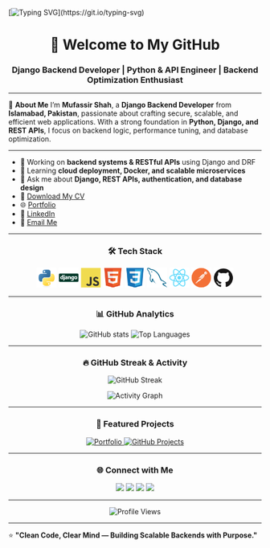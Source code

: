 <!-- Typing Animation -->

[![Typing SVG](https://readme-typing-svg.herokuapp.com?font=Fira+Code\&size=22\&duration=3000\&pause=1000\&color=00BFFF\&center=true\&vCenter=true\&width=750\&lines=Hi+%F0%9F%91%8B%2C+I'm+Mufassir+Shah;Django+Backend+Developer;Python+%26+API+Engineer;Building+Scalable+Web+Applications;Passionate+About+Clean+and+Efficient+Code!)](https://git.io/typing-svg)

<h1 align="center">🚀 Welcome to My GitHub</h1>
<h3 align="center">Django Backend Developer | Python & API Engineer | Backend Optimization Enthusiast</h3>

---

💼 **About Me**
I’m **Mufassir Shah**, a **Django Backend Developer** from **Islamabad, Pakistan**, passionate about crafting secure, scalable, and efficient web applications.
With a strong foundation in **Python, Django, and REST APIs**, I focus on backend logic, performance tuning, and database optimization.

---

* 🔭 Working on **backend systems & RESTful APIs** using Django and DRF
* 🌱 Learning **cloud deployment, Docker, and scalable microservices**
* 💬 Ask me about **Django, REST APIs, authentication, and database design**
* 📄 [Download My CV](https://github.com/SyedMufassirShah/SyedMufassirShah/blob/main/MufassirShah_CV.pdf)
* 🌐 [Portfolio](https://mufassirshah.pythonanywhere.com)
* 💼 [LinkedIn](https://www.linkedin.com/in/mufassir-shah-a39ab1250)
* 📧 [Email Me](mailto:mufassirshah3@gmail.com)

---

<h3 align="center">🛠 Tech Stack</h3>
<p align="center">
  <img src="https://raw.githubusercontent.com/devicons/devicon/master/icons/python/python-original.svg" width="40" height="40" alt="Python"/>
  <img src="https://raw.githubusercontent.com/devicons/devicon/master/icons/django/django-original.svg" width="40" height="40" alt="Django"/>
  <img src="https://raw.githubusercontent.com/devicons/devicon/master/icons/javascript/javascript-original.svg" width="40" height="40" alt="JavaScript"/>
  <img src="https://raw.githubusercontent.com/devicons/devicon/master/icons/html5/html5-original.svg" width="40" height="40" alt="HTML5"/>
  <img src="https://raw.githubusercontent.com/devicons/devicon/master/icons/css3/css3-original.svg" width="40" height="40" alt="CSS3"/>
  <img src="https://raw.githubusercontent.com/devicons/devicon/master/icons/mysql/mysql-original.svg" width="40" height="40" alt="MySQL"/>
  <img src="https://raw.githubusercontent.com/devicons/devicon/master/icons/react/react-original.svg" width="40" height="40" alt="React"/>
  <img src="https://raw.githubusercontent.com/devicons/devicon/master/icons/postman/postman-original.svg" width="40" height="40" alt="Postman"/>
  <img src="https://raw.githubusercontent.com/devicons/devicon/master/icons/github/github-original.svg" width="40" height="40" alt="GitHub"/>
</p>

---

<h3 align="center">📊 GitHub Analytics</h3>
<p align="center">
  <img src="https://github-readme-stats.vercel.app/api?username=SyedMufassirShah&show_icons=true&theme=tokyonight" alt="GitHub stats"/>
  <img src="https://github-readme-stats.vercel.app/api/top-langs/?username=SyedMufassirShah&layout=compact&theme=tokyonight" alt="Top Languages"/>
</p>

---

<h3 align="center">🔥 GitHub Streak & Activity</h3>
<p align="center">
  <img src="https://github-readme-streak-stats.herokuapp.com/?user=SyedMufassirShah&theme=tokyonight" alt="GitHub Streak"/>
</p>

<p align="center">
  <img src="https://github-readme-activity-graph.vercel.app/graph?username=SyedMufassirShah&theme=tokyo-night" alt="Activity Graph"/>
</p>

---

<h3 align="center">🚀 Featured Projects</h3>
<p align="center">
  <a href="https://mufassirshah.pythonanywhere.com" target="_blank">
    <img src="https://img.shields.io/badge/Portfolio%20Website-0A66C2?style=for-the-badge&logo=google-chrome&logoColor=white" alt="Portfolio"/>
  </a>
  <a href="https://github.com/SyedMufassirShah" target="_blank">
    <img src="https://img.shields.io/badge/All%20Projects-100000?style=for-the-badge&logo=github&logoColor=white" alt="GitHub Projects"/>
  </a>
</p>

---

<h3 align="center">🌐 Connect with Me</h3>
<p align="center">
<a href="mailto:mufassirshah3@gmail.com"><img src="https://img.shields.io/badge/Email-D14836?style=for-the-badge&logo=gmail&logoColor=white"/></a>
<a href="https://www.linkedin.com/in/mufassir-shah-a39ab1250/"><img src="https://img.shields.io/badge/LinkedIn-0A66C2?style=for-the-badge&logo=linkedin&logoColor=white"/></a>
<a href="https://github.com/SyedMufassirShah"><img src="https://img.shields.io/badge/GitHub-000000?style=for-the-badge&logo=github&logoColor=white"/></a>
<a href="https://mufassirshah.pythonanywhere.com"><img src="https://img.shields.io/badge/Portfolio-FF7F50?style=for-the-badge&logo=google-chrome&logoColor=white"/></a>
</p>

---

<p align="center">
  <img src="https://komarev.com/ghpvc/?username=SyedMufassirShah&label=Profile%20Views&color=blue&style=flat" alt="Profile Views"/>
</p>

---

⭐ **"Clean Code, Clear Mind — Building Scalable Backends with Purpose."**
